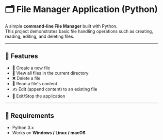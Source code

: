 # 🗂️ File Manager Application (Python)

A simple **command-line File Manager** built with Python.  
This project demonstrates basic file handling operations such as creating, reading, editing, and deleting files.

---

## 🚀 Features
- 📄 Create a new file
- 📂 View all files in the current directory
- ❌ Delete a file
- 📖 Read a file's content
- ✍️ Edit (append content) to an existing file
- 🛑 Exit/Stop the application

---

## 📌 Requirements
- Python 3.x  
- Works on **Windows / Linux / macOS**

